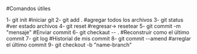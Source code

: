 #Comandos útiles

1- git init #iniciar git
2- git add . #agregar todos los archivos
3- git status #ver estado archivos
4- git reset #regresar-> resetear
5- git commit -m "mensaje" #Enviar commit
6- git checkaut -- . #Reconstruir como el último commit
7- git log #Historial de mis commit
8- git commit --amend #arreglar el último commit
9- git checkout -b "name-branch"
